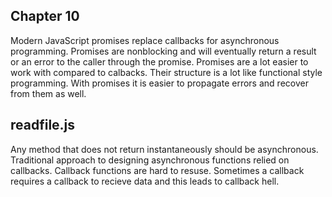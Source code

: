 ## Chapter 10

Modern JavaScript promises replace callbacks for asynchronous programming. Promises are nonblocking and will eventually return a result or an error to the caller through the promise. Promises are a lot easier to work with compared to calbacks. Their structure is a lot like functional style programming. With promises it is easier to propagate errors and recover from them as well.

## readfile.js
Any method that does not return instantaneously should be asynchronous. Traditional approach to designing asynchronous functions relied on callbacks. Callback functions are hard to resuse. Sometimes a callback requires a callback to recieve data and this leads to callback hell.